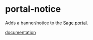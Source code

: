 # portal-notice

Adds a banner/notice to the [Sage portal](https://portal.sagecontinuum.org/).

[documentation](./docs/usage.md)